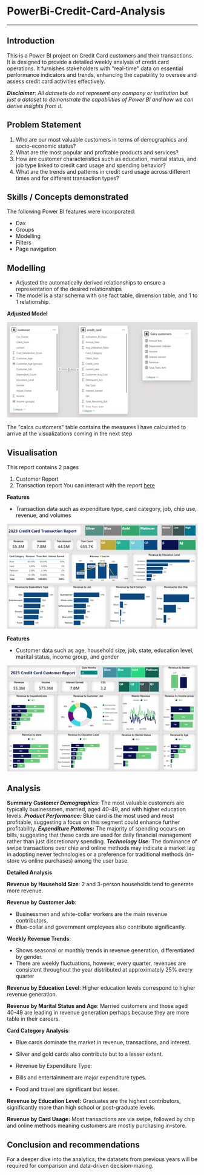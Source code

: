 # PowerBi-Credit-Card-Analysis
---
## Introduction
This is a Power BI project on Credit Card customers and their transactions. It is designed to provide a detailed weekly analysis of credit card operations. It furnishes stakeholders with "real-time" data on essential performance indicators and trends, enhancing the capability to oversee and assess credit card activities effectively.

**_Disclaimer_**: _All datasets do not represent any company or institution but just a dataset to demonstrate the capabilities of Power BI and how we can derive insights from it_.

## Problem Statement
1. Who are our most valuable customers in terms of demographics and socio-economic status?
2. What are the most popular and profitable products and services?
3. How are customer characteristics such as education, marital status, and job type linked to credit card usage and spending behavior?
4. What are the trends and patterns in credit card usage across different times and for different transaction types?

## Skills / Concepts demonstrated
The following Power BI features were incorporated: 
- Dax
- Groups
- Modelling
- Filters
- Page navigation

## Modelling
- Adjusted the automatically derived relationships to ensure a representation of the desired relationships
- The model is a star schema with one fact table, dimension table, and 1 to 1 relationship.

**Adjusted Model**

![](Model.PNG)

The "calcs customers" table contains the measures I have calculated to arrive at the visualizations coming in the next step

## Visualisation

This report contains 2 pages
1. Customer Report
2. Transaction report
You can interact with the report [here](https://app.powerbi.com/groups/me/reports/2982d8c7-ca63-43ba-a145-ce89ec25e135?ctid=d61ecb3b-38b1-42d5-82c4-efb2838b925c&pbi_source=linkShare) 

**Features**
- Transaction data such as expenditure type, card category, job, chip use, revenue, and volumes
  
![](Transaction_Dashboard.PNG)

**Features**
- Customer data such as age, household size, job, state, education level, marital status, income group, and gender

![](Customer_Dashboard.PNG)

## Analysis
**Summary**
**_Customer Demographics_**: The most valuable customers are typically businessmen, married, aged 40-49, and with higher education levels.
**_Product Performance:_** Blue card is the most used and most profitable, suggesting a focus on this segment could enhance further profitability.
**_Expenditure Patterns:_** The majority of spending occurs on bills, suggesting that these cards are used for daily financial management rather than just discretionary spending.
**_Technology Use:_** The dominance of swipe transactions over chip and online methods may indicate a market lag in adopting newer technologies or a preference for traditional methods (in-store vs online purchases) among the user base.

**Detailed Analysis**

**Revenue by Household Size**: 2 and 3-person households tend to generate more revenue.

**Revenue by Customer Job**:
- Businessmen and white-collar workers are the main revenue contributors.
- Blue-collar and government employees also contribute significantly.

**Weekly Revenue Trends**: 
- Shows seasonal or monthly trends in revenue generation, differentiated by gender.
- There are weekly fluctuations, however, every quarter, revenues are consistent throughout the year distributed at approximately 25% every quarter

**Revenue by Education Level**: Higher education levels correspond to higher revenue generation.

**Revenue by Marital Status and Age**: Married customers and those aged 40-49 are leading in revenue generation perhaps because they are more table in their careers.

**Card Category Analysis**:
- Blue cards dominate the market in revenue, transactions, and interest.
- Silver and gold cards also contribute but to a lesser extent.
- Revenue by Expenditure Type:

- Bills and entertainment are major expenditure types.
- Food and travel are significant but lesser.

**Revenue by Education Level:** Graduates are the highest contributors, significantly more than high school or post-graduate levels.

**Revenue by Card Usage:**
Most transactions are via swipe, followed by chip and online methods meaning customers are mostly purchasing in-store.

## Conclusion and recommendations

For a deeper dive into the analytics, the datasets from previous years will be required for comparison and data-driven decision-making. 
